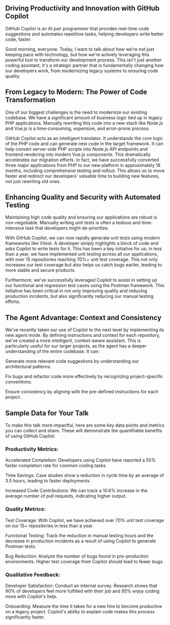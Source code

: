 ## Driving Productivity and Innovation with GitHub Copilot
GitHub Copilot is an AI pair programmer that provides real-time code suggestions and automates repetitive tasks, helping developers write better code, faster.

Good morning, everyone. Today, I want to talk about how we're not just keeping pace with technology, but how we're actively leveraging this powerful tool to transform our development process. This isn't just another coding assistant; it's a strategic partner that is fundamentally changing how our developers work, from modernizing legacy systems to ensuring code quality.

## From Legacy to Modern: The Power of Code Transformation
One of our biggest challenges is the need to modernize our existing codebase. We have a significant amount of business logic tied up in legacy PHP applications. Manually rewriting this code into a new stack like Node.js and Vue.js is a time-consuming, expensive, and error-prone process.

GitHub Copilot acts as an intelligent translator. It understands the core logic of the PHP code and can generate new code in the target framework. It can help convert server-side PHP scripts into Node.js API endpoints and frontend rendering into modern Vue.js components. This dramatically accelerates our migration efforts. In fact, we have successfully converted three major applications from PHP to our new platform in approximately 18 months, including comprehensive testing and rollout. This allows us to move faster and redirect our developers' valuable time to building new features, not just rewriting old ones.

## Enhancing Quality and Security with Automated Testing
Maintaining high code quality and ensuring our applications are robust is non-negotiable. Manually writing unit tests is often a tedious and time-intensive task that developers might de-prioritize.

With GitHub Copilot, we can now rapidly generate unit tests using modern frameworks like Vitest. A developer simply highlights a block of code and asks Copilot to write tests for it. This has been a key initiative for us; in less than a year, we have implemented unit testing across all our applications, with over 15 repositories reaching 70%+ unit test coverage. This not only increases our test coverage but also helps us catch bugs earlier, leading to more stable and secure products.

Furthermore, we've successfully leveraged Copilot to assist in setting up our functional and regression test cases using the Postman framework. This initiative has been critical in not only improving quality and reducing production incidents, but also significantly reducing our manual testing efforts.

## The Agent Advantage: Context and Consistency
We've recently taken our use of Copilot to the next level by implementing its new agent mode. By defining instructions and context for each repository, we've created a more intelligent, context-aware assistant. This is particularly useful for our larger projects, as the agent has a deeper understanding of the entire codebase. It can:

Generate more relevant code suggestions by understanding our architectural patterns.

Fix bugs and refactor code more effectively by recognizing project-specific conventions.

Ensure consistency by aligning with the pre-defined instructions for each project.

## Sample Data for Your Talk
To make this talk more impactful, here are some key data points and metrics you can collect and share. These will demonstrate the quantifiable benefits of using GitHub Copilot:

### Productivity Metrics:

Accelerated Completion: Developers using Copilot have reported a 55% faster completion rate for common coding tasks.

Time Savings: Case studies show a reduction in cycle time by an average of 3.5 hours, leading to faster deployments.

Increased Code Contributions: We can track a 10.6% increase in the average number of pull requests, indicating higher output.

### Quality Metrics:

Test Coverage: With Copilot, we have achieved over 70% unit test coverage on our 15+ repositories in less than a year.

Functional Testing: Track the reduction in manual testing hours and the decrease in production incidents as a result of using Copilot to generate Postman tests.

Bug Reduction: Analyze the number of bugs found in pre-production environments. Higher test coverage from Copilot should lead to fewer bugs.

### Qualitative Feedback:

Developer Satisfaction: Conduct an internal survey. Research shows that 90% of developers feel more fulfilled with their job and 95% enjoy coding more with Copilot's help.

Onboarding: Measure the time it takes for a new hire to become productive on a legacy project. Copilot's ability to explain code makes this process significantly faster.
